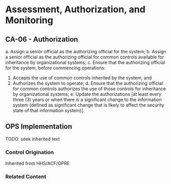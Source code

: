 # Assessment, Authorization, and Monitoring
## CA-06 - Authorization

a. Assign a senior official as the authorizing official for the system;
b. Assign a senior official as the authorizing official for common controls available for inheritance by organizational systems;
c. Ensure that the authorizing official for the system, before commencing operations:
1. Accepts the use of common controls inherited by the system; and
2. Authorizes the system to operate;
d. Ensure that the authorizing official for common controls authorizes the use of those controls for inheritance by organizational systems;
e. Update the authorizations [at least every three (3) years or when there is a significant change to the information system (defined as significant change that is likely to affect the security state of that information system)].

## OPS Implementation

TODO: seek inherited text

### Control Origination

Inherited from HHS/ACF/OPRE

### Related Content
